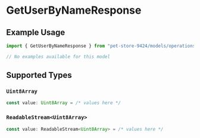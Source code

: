 # GetUserByNameResponse

## Example Usage

```typescript
import { GetUserByNameResponse } from "pet-store-9424/models/operations";

// No examples available for this model
```

## Supported Types

### `Uint8Array`

```typescript
const value: Uint8Array = /* values here */
```

### `ReadableStream<Uint8Array>`

```typescript
const value: ReadableStream<Uint8Array> = /* values here */
```

